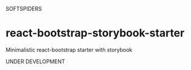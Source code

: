 SOFTSPIDERS

# react-bootstrap-storybook-starter
Minimalistic react-bootstrap starter with storybook

UNDER DEVELOPMENT
